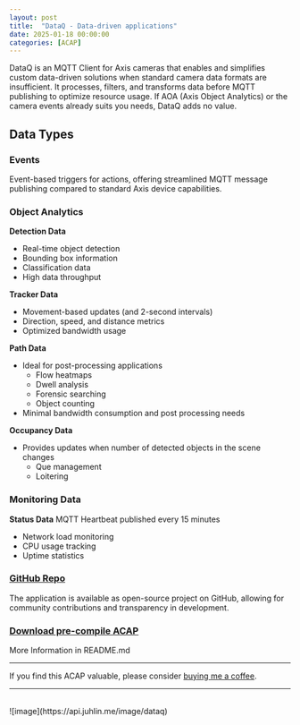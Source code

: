 ```yaml
---
layout: post
title:  "DataQ - Data-driven applications"
date: 2025-01-18 00:00:00
categories: [ACAP]
---
```


DataQ is an MQTT Client for Axis cameras that enables and simplifies custom data-driven solutions when standard camera data formats are insufficient. It processes, filters, and transforms data before MQTT publishing to optimize resource usage.  If AOA (Axis Object Analytics) or the camera events already suits you needs, DataQ adds no value.

## Data Types
### Events
Event-based triggers for actions, offering streamlined MQTT message publishing compared to standard Axis device capabilities.

### Object Analytics

**Detection Data**
- Real-time object detection
- Bounding box information
- Classification data
- High data throughput

**Tracker Data**
- Movement-based updates (and 2-second intervals)
- Direction, speed, and distance metrics
- Optimized bandwidth usage

**Path Data**
- Ideal for post-processing applications
  - Flow heatmaps
  - Dwell analysis
  - Forensic searching
  - Object counting
- Minimal bandwidth consumption and post processing needs

**Occupancy Data**
- Provides updates when number of detected objects in the scene changes
	- Que management
	- Loitering

### Monitoring Data

**Status Data**
MQTT Heartbeat published every 15 minutes
- Network load monitoring
- CPU usage tracking
- Uptime statistics


### [GitHub Repo](https://github.com/pandosme/DataQ)
The application is available as open-source project on GitHub, allowing for community contributions and transparency in development.  
### [Download pre-compile ACAP](https://www.dropbox.com/scl/fi/3z5ruobn27nvt2rwebqym/DataQ.zip?rlkey=etnpo7yvp2u6vqxi9d50hqpik&st=fwagype3&dl=1) 

More Information in README.md  

---
If you find this ACAP valuable, please consider [buying me a coffee](https://buymeacoffee.com/fredjuhlinl).  

---

<br/>
![image](https://api.juhlin.me/image/dataq)
